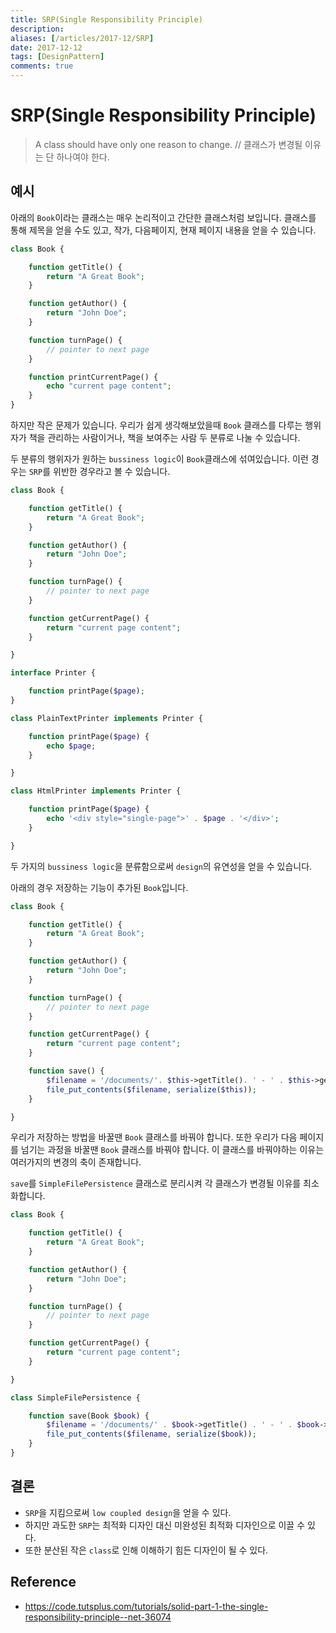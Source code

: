 ```yaml
---
title: SRP(Single Responsibility Principle)
description: 
aliases: [/articles/2017-12/SRP]
date: 2017-12-12
tags: [DesignPattern]
comments: true
---
```

# SRP(Single Responsibility Principle)
> A class should have only one reason to change. // 클래스가 변경될 이유는 단 하나여야 한다.

## 예시

아래의 `Book`이라는 클래스는 매우 논리적이고 간단한 클래스처럼 보입니다. 클래스를 통해 제목을 얻을 수도 있고, 작가, 다음페이지, 현재 페이지 내용을 얻을 수 있습니다.

```php
class Book {

    function getTitle() {
        return "A Great Book";
    }

    function getAuthor() {
        return "John Doe";
    }

    function turnPage() {
        // pointer to next page
    }

    function printCurrentPage() {
        echo "current page content";
    }
}
```

하지만 작은 문제가 있습니다. 우리가 쉽게 생각해보았을때 `Book` 클래스를 다루는 행위자가 책을 관리하는 사람이거나, 책을 보여주는 사람 두 분류로 나눌 수 있습니다.

두 분류의 행위자가 원하는 `bussiness logic`이 `Book`클래스에 섞여있습니다. 이런 경우는 `SRP`를 위반한 경우라고 볼 수 있습니다.

```php
class Book {

    function getTitle() {
        return "A Great Book";
    }

    function getAuthor() {
        return "John Doe";
    }

    function turnPage() {
        // pointer to next page
    }

    function getCurrentPage() {
        return "current page content";
    }

}

interface Printer {

    function printPage($page);
}

class PlainTextPrinter implements Printer {

    function printPage($page) {
        echo $page;
    }

}

class HtmlPrinter implements Printer {

    function printPage($page) {
        echo '<div style="single-page">' . $page . '</div>';
    }

}
```
두 가지의 `bussiness logic`을 분류함으로써 `design`의 유연성을 얻을 수 있습니다.


아래의 경우 저장하는 기능이 추가된 `Book`입니다.
```php
class Book {

    function getTitle() {
        return "A Great Book";
    }

    function getAuthor() {
        return "John Doe";
    }

    function turnPage() {
        // pointer to next page
    }

    function getCurrentPage() {
        return "current page content";
    }

    function save() {
        $filename = '/documents/'. $this->getTitle(). ' - ' . $this->getAuthor();
        file_put_contents($filename, serialize($this));
    }

}
```

우리가 저장하는 방법을 바꿀땐 `Book` 클래스를 바꿔야 합니다. 또한 우리가 다음 페이지를 넘기는 과정을 바꿀땐 `Book` 클래스를 바꿔야 합니다. 이 클래스를 바꿔야하는 이유는 여러가지의 변경의 축이 존재합니다.

`save`를 `SimpleFilePersistence` 클래스로 분리시켜 각 클래스가 변경될 이유를 최소화합니다.

```php
class Book {

    function getTitle() {
        return "A Great Book";
    }

    function getAuthor() {
        return "John Doe";
    }

    function turnPage() {
        // pointer to next page
    }

    function getCurrentPage() {
        return "current page content";
    }

}

class SimpleFilePersistence {

    function save(Book $book) {
        $filename = '/documents/' . $book->getTitle() . ' - ' . $book->getAuthor();
        file_put_contents($filename, serialize($book));
    }
}
```

## 결론
- `SRP`을 지킴으로써 `low coupled design`을 얻을 수 있다.
- 하지만 과도한 `SRP`는 최적화 디자인 대신 미완성된 최적화 디자인으로 이끌 수 있다.
- 또한 분산된 작은 `class`로 인해 이해하기 힘든 디자인이 될 수 있다.

## Reference
- <https://code.tutsplus.com/tutorials/solid-part-1-the-single-responsibility-principle--net-36074>
